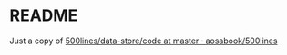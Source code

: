# README

Just a copy of [500lines/data-store/code at master · aosabook/500lines](https://github.com/aosabook/500lines/tree/master/data-store/code)

